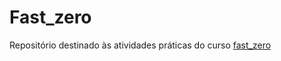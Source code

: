 # Fast_zero

Repositório destinado às atividades práticas do curso [fast_zero](https://fastapidozero.dunossauro.com/)